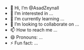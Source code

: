 - 👋 Hi, I’m @AsadZeynall
- 👀 I’m interested in ...
- 🌱 I’m currently learning ...
- 💞️ I’m looking to collaborate on ...
- 📫 How to reach me ...
- 😄 Pronouns: ...
- ⚡ Fun fact: ...

<!---
AsadZeynall/AsadZeynall is a ✨ special ✨ repository because its `README.md` (this file) appears on your GitHub profile.
You can click the Preview link to take a look at your changes.
--->
